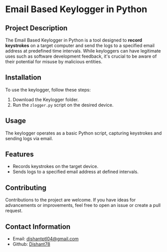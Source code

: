 # Email Based Keylogger in Python

## Project Description

The Email Based Keylogger in Python is a tool designed to **record keystrokes** on a target computer and send the logs to a specified email address at predefined time intervals. While keyloggers can have legitimate uses such as software development feedback, it's crucial to be aware of their potential for misuse by malicious entities.

## Installation

To use the keylogger, follow these steps:

1. Download the Keylogger folder.
2. Run the `zlogger.py` script on the desired device.

## Usage

The keylogger operates as a basic Python script, capturing keystrokes and sending logs via email.

## Features

- Records keystrokes on the target device.
- Sends logs to a specified email address at defined intervals.

## Contributing

Contributions to the project are welcome. If you have ideas for advancements or improvements, feel free to open an issue or create a pull request.

## Contact Information

- Email: [dishantptl04@gmail.com](mailto:dishantptl2004@gmail.com)
- Github: [Dishant78](https://github.com/Dishant78)
